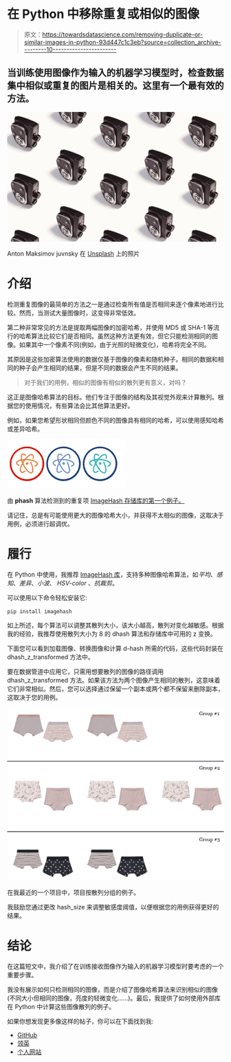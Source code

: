 # 在 Python 中移除重复或相似的图像

> 原文：<https://towardsdatascience.com/removing-duplicate-or-similar-images-in-python-93d447c1c3eb?source=collection_archive---------10----------------------->

## 当训练使用图像作为输入的机器学习模型时，检查数据集中相似或重复的图片是相关的。这里有一个最有效的方法。

![](img/7641cb34177a6d90674639d9aa1b7703.png)

Anton Maksimov juvnsky 在 [Unsplash](https://unsplash.com?utm_source=medium&utm_medium=referral) 上的照片

# 介绍

检测重复图像的最简单的方法之一是通过检查所有值是否相同来逐个像素地进行比较。然而，当测试大量图像时，这变得非常低效。

第二种非常常见的方法是提取两幅图像的加密哈希，并使用 MD5 或 SHA-1 等流行的哈希算法比较它们是否相同。虽然这种方法更有效，但它只能检测相同的图像。如果其中一个像素不同(例如，由于光照的轻微变化)，哈希将完全不同。

其原因是这些加密算法使用的数据仅基于图像的像素和随机种子。相同的数据和相同的种子会产生相同的结果，但是不同的数据会产生不同的结果。

> 对于我们的用例，相似的图像有相似的散列更有意义，对吗？

这正是图像哈希算法的目标。他们专注于图像的结构及其视觉外观来计算散列。根据您的使用情况，有些算法会比其他算法更好。

例如，如果您希望形状相同但颜色不同的图像具有相同的哈希，可以使用感知哈希或差异哈希。

![](img/9d26ff4a19221b9371bd6defd4d86413.png)

由 **phash** 算法检测到的重复项 [ImageHash 存储库的第一个例子。](https://github.com/JohannesBuchner/imagehash)

请记住，总是有可能使用更大的图像哈希大小，并获得不太相似的图像，这取决于用例，必须进行超调优。

# 履行

在 Python 中使用，我推荐 [ImageHash 库](https://github.com/JohannesBuchner/imagehash)，支持多种图像哈希算法，如*平均*、*感知*、*差异*、*小波*、 *HSV-color* 、*抗裁剪*。

可以使用以下命令轻松安装它:

```
pip install imagehash
```

如上所述，每个算法可以调整其散列大小，该大小越高，散列对变化越敏感。根据我的经验，我推荐使用散列大小为 8 的 dhash 算法和存储库中可用的 z 变换。

下面您可以看到加载图像、转换图像和计算 d-hash 所需的代码，这些代码封装在 dhash_z_transformed 方法中。

要在数据管道中应用它，只需用想要散列的图像的路径调用 dhash_z_transformed 方法。如果该方法为两个图像产生相同的散列，这意味着它们非常相似。然后，您可以选择通过保留一个副本或两个都不保留来删除副本，这取决于您的用例。

![](img/20acdffd0fbffcbf59b9f265db86475c.png)

在我最近的一个项目中，项目按散列分组的例子。

我鼓励您通过更改 hash_size 来调整敏感度阈值，以便根据您的用例获得更好的结果。

# 结论

在这篇短文中，我介绍了在训练接收图像作为输入的机器学习模型时要考虑的一个重要步骤。

我没有展示如何只检测相同的图像，而是介绍了图像哈希算法来识别相似的图像(不同大小但相同的图像，亮度的轻微变化……)。最后，我提供了如何使用外部库在 Python 中计算这些图像散列的例子。

如果你想发现更多像这样的帖子，你可以在下面找到我:

*   [GitHub](https://github.com/angeligareta)
*   [领英](https://www.linkedin.com/in/angeligareta/)
*   [个人网站](https://angeligareta.com/)